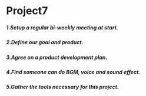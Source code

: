 # Project7
##### 1.Setup a regular bi-weekly meeting at start.
##### 2.Define our goal and product.
##### 3.Agree on a product development plan.
##### 4.Find someone can do BGM, voice and sound effect.
##### 5.Gather the tools necessary for this project.
